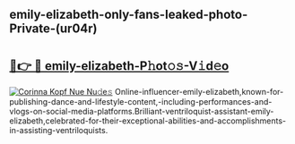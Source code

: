 ## emily-elizabeth-only-fans​-leaked-photo​-Private-(ur04r)


# <h2><a href="https://mediaupload.pro?title=emily-elizabeth&ref=git">🔗👉 🔴 emily-elizabeth-P𝚑ot𝚘𝚜-V𝚒d𝚎o</a></h2>

[![Corinna Kopf Nue Nu𝚍e𝚜](https://i.imgur.com/0qMVB7G.gif)](https://mediaupload.pro?title=emily-elizabeth&ref=git)
Online-influencer-emily-elizabeth,known-for-publishing-dance-and-lifestyle-content,-including-performances-and-vlogs-on-social-media-platforms.Brilliant-ventriloquist-assistant-emily-elizabeth,celebrated-for-their-exceptional-abilities-and-accomplishments-in-assisting-ventriloquists.  